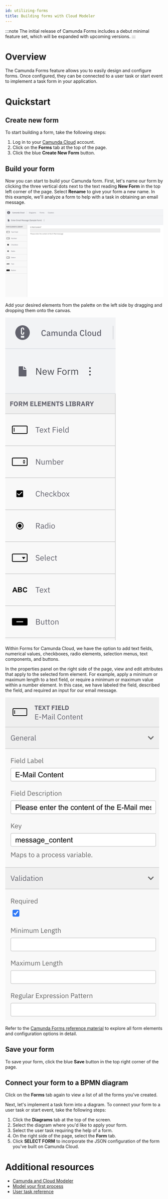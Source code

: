 ```yaml
---
id: utilizing-forms
title: Building forms with Cloud Modeler
---
```


:::note
The initial release of Camunda Forms includes a debut minimal feature set, which will be expanded with upcoming versions.
:::

# Overview

The Camunda Forms feature allows you to easily design and configure forms. Once configured, they can be connected to a user task or start event to implement a task form in your application.

# Quickstart

## Create new form

To start building a form, take the following steps:

1. Log in to your [Camunda Cloud](./getting-started/create-camunda-cloud-account.md) account.
2. Click on the **Forms** tab at the top of the page.
3. Click the blue **Create New Form** button.

## Build your form

Now you can start to build your Camunda form. First, let's name our form by clicking the three vertical dots next to the text reading **New Form** in the top left corner of the page. Select **Rename** to give your form a new name. In this example, we'll analyze a form to help with a task in obtaining an email message.

![form email example](./img/form-email-example.png)

Add your desired elements from the palette on the left side by dragging and dropping them onto the canvas.

![form palette](./img/form-palette.png)

Within Forms for Camunda Cloud, we have the option to add text fields, numerical values, checkboxes, radio elements, selection menus, text components, and buttons.

In the properties panel on the right side of the page, view and edit attributes that apply to the selected form element. For example, apply a minimum or maximum length to a text field, or require a minimum or maximum value within a number element. In this case, we have labeled the field, described the field, and required an input for our email message.

![email properties](./img/form-properties-email.png)

Refer to the [Camunda Forms reference material](https://docs.camunda.org/manual/latest/reference/forms/camunda-forms/) to explore all form elements and configuration options in detail.

## Save your form

To save your form, click the blue **Save** button in the top right corner of the page.

## Connect your form to a BPMN diagram

Click on the **Forms** tab again to view a list of all the forms you've created.

Next, let's implement a task form into a diagram. To connect your form to a user task or start event, take the following steps:

1. Click the **Diagrams** tab at the top of the screen.
2. Select the diagram where you'd like to apply your form.
3. Select the user task requiring the help of a form.
4. On the right side of the page, select the **Form** tab.
5. Click **SELECT FORM** to incorporate the JSON configuration of the form you've built on Camunda Cloud.

# Additional resources

- [Camunda and Cloud Modeler](./components/modeler/what-is-camunda-modeler.md)
- [Model your first process](./getting-started/model-your-first-process.md)
- [User task reference](./reference/bpmn-processes/user-tasks/user-tasks.md)